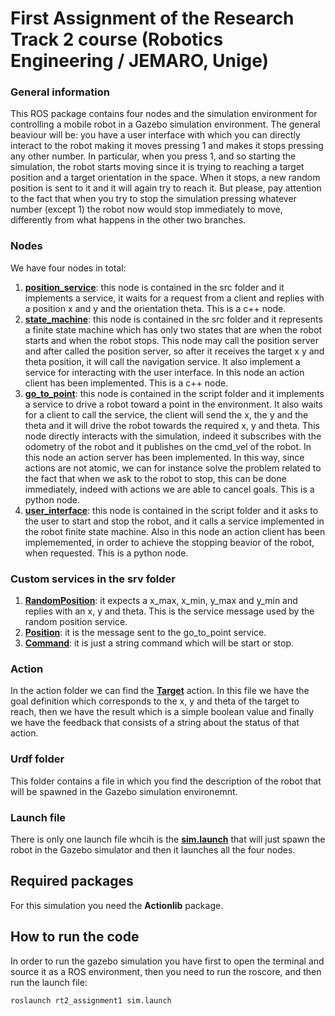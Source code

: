 # First Assignment of the Research Track 2 course (Robotics Engineering / JEMARO, Unige)

### General information
This ROS package contains four nodes and the simulation environment for controlling a mobile robot in a Gazebo simulation environment.
The general beaviour will be: you have a user interface with which you can directly interact to the robot making it moves pressing 1 and makes it stops pressing any other number.
In particular, when you press 1, and so starting the simulation, the robot starts moving since it is trying to reaching a target position and a target orientation in the space.
When it stops, a new random position is sent to it and it will again try to reach it. 
But please, pay attention to the fact that when you try to stop the simulation pressing whatever number (except 1) the robot now would stop immediately to move, differently from what happens in the other two branches.

### Nodes
We have four nodes in total:
1. [**position_service**](https://github.com/serenapaneri/rt2_assignment1/blob/action/src/position_service.cpp): this node is contained in the src folder and it implements a service, it waits for a request from a client and replies with a position x and y and the orientation theta. This is a c++ node.
2. [**state_machine**](https://github.com/serenapaneri/rt2_assignment1/blob/action/src/state_machine.cpp): this node is contained in the src folder and it represents a finite state machine which has only two states that are when the robot starts and when the robot stops. This node may call the position server and after called the position server, so after it receives the target x y and theta position, it will call the navigation service. It also implement a service for interacting with the user interface. In this node an action client has been implemented. This is a c++ node.
3. [**go_to_point**](https://github.com/serenapaneri/rt2_assignment1/blob/action/scripts/go_to_point.py): this node is contained in the script folder and it implements a service to drive a robot toward a point in the environment. It also waits for a client to call the service, the client will send the x, the y and the theta and it will drive the robot towards the required x, y and theta. This node directly interacts with the simulation, indeed it subscribes with the odometry of the robot and it publishes on the cmd_vel of the robot. In this node an action server has been implemented. In this way, since actions are not atomic, we can for instance solve the problem related to the fact that when we ask to the robot to stop, this can be done immediately, indeed with actions we are able to cancel goals. This is a python node.
4. [**user_interface**](https://github.com/serenapaneri/rt2_assignment1/blob/action/scripts/user_interface.py): this node is contained in the script folder and it asks to the user to start and stop the robot, and it calls a service implemented in the robot finite state machine. Also in this node an action client has been implememented, in order to achieve the stopping beavior of the robot, when requested. This is a python node.

### Custom services in the srv folder
1. [**RandomPosition**](https://github.com/serenapaneri/rt2_assignment1/blob/action/srv/RandomPosition.srv): it expects a x_max, x_min, y_max and y_min and replies with an x, y and theta. This is the service message used by the random position service. 
2. [**Position**](https://github.com/serenapaneri/rt2_assignment1/blob/action/srv/Position.srv): it is the message sent to the go_to_point service. 
3. [**Command**](https://github.com/serenapaneri/rt2_assignment1/blob/action/srv/Command.srv): it is just a string command which will be start or stop. 


### Action
In the action folder we can find the [**Target**](https://github.com/serenapaneri/rt2_assignment1/blob/action/action/Target.action) action. In this file we have the goal definition which corresponds to the x, y and theta of the target to reach, then we have the result which is a simple boolean value and finally we have the feedback that consists of a string about the status of that action.

### Urdf folder
This folder contains a file in which you find the description of the robot that will be spawned in the Gazebo simulation environemnt.

### Launch file
There is only one launch file whcih is the [**sim.launch**](https://github.com/serenapaneri/rt2_assignment1/blob/action/launch/sim.launch) that will just spawn the robot in the Gazebo simulator and then it launches all the four nodes. 

## Required packages
For this simulation you need the **Actionlib** package.

## How to run the code
In order to run the gazebo simulation you have first to open the terminal and source it as a ROS environment, then you need to run the roscore, and then run the launch file:
```
roslaunch rt2_assignment1 sim.launch
```
